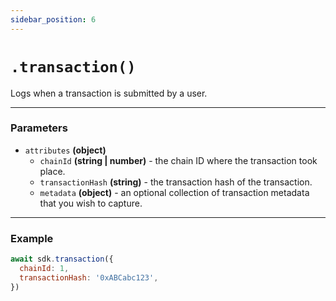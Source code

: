 ```yaml
---
sidebar_position: 6
---
```


# `.transaction()`

Logs when a transaction is submitted by a user.

---

### Parameters

- `attributes` **(object)**
  - `chainId` **(string | number)** - the chain ID where the transaction took place.
  - `transactionHash` **(string)** - the transaction hash of the transaction.
  - `metadata` **(object)** - an optional collection of transaction metadata that you wish to capture.

---

### Example

```js
await sdk.transaction({
  chainId: 1,
  transactionHash: '0xABCabc123',
})
```
